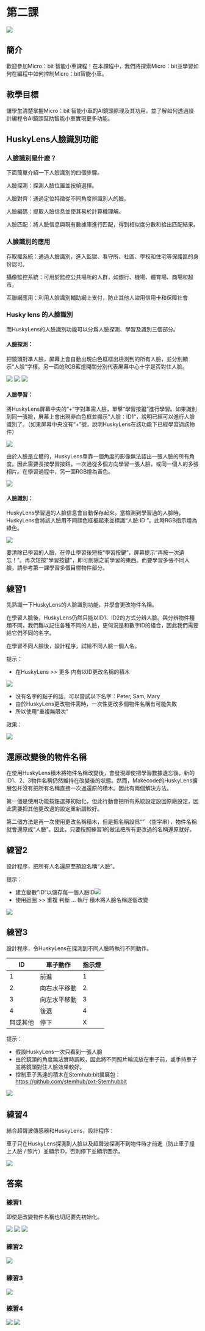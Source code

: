 # 第二課
![](pic/2/2_1.png)

## 簡介
<P>
歡迎參加Micro：bit 智能小車課程！在本課程中，我們將探索Micro：bit並學習如何在編程中如何控制Micro：bit智能小車。
<P>

## 教學目標
<P>
讓學生清楚掌握Micro：bit 智能小車的AI鏡頭原理及其功用，並了解如何透過設計編程令AI鏡頭幫助智能小車實現更多功能。
<P>

## HuskyLens人臉識別功能
### 人臉識別是什麽？
<P>
下面簡單介紹一下人臉識別的四個步驟。
<P>
<P>
人臉探測：探測人臉位置並按幀選擇。
<P>
<P>
人臉對齊：通過定位特徵從不同角度辨識別人的臉。
<P>
<P>
人臉編碼：提取人臉信息並使其易於計算機理解。
<P>
<P>
人臉匹配：將人臉信息與現有數據庫進行匹配，得到相似度分數和給出匹配結果。
<P>

### 人臉識別的應用
<P>
存取權系統：通過人臉識別，進入監獄、看守所、社區、學校和住宅等保護區的身份認可。
<P>
<P>
攝像監控系統：可用於監控公共場所的人群，如銀行、機場、體育場、商場和超市。
<P>
<P>
互聯網應用：利用人臉識別輔助網上支付，防止其他人盜用信用卡和保障社會
<P>

### Husky lens 的人臉識別
<P>
而HuskyLens的人臉識別功能可以分爲人臉探測、學習及識別三個部分。
<P>

#### 人臉探測：
<P>
把鏡頭對準人臉，屏幕上會自動出現白色框框出檢測到的所有人臉，並分別顯示“人臉”字樣。另一面的RGB藍燈開關分別代表屏幕中心十字是否對住人臉。
<P>

![](pic/2/2_2.png)
![](pic/2/2_3.png)
![](pic/2/2_4.png)

#### 人臉學習：
<P>
將HuskyLens屏幕中央的“+”字對準需人臉，單擊“學習按鍵”進行學習。如果識別到同一張臉，屏幕上會出現非白色框並顯示”人臉：ID1“，說明已經可以進行人臉識別了。（如果屏幕中央沒有“+”號，說明HuskyLens在該功能下已經學習過該物件）
<P>

![](pic/2/2_5.png)
<P>
由於人臉是立體的，HuskyLens單靠一個角度的影像無法認出一張人臉的所有角度。因此需要長按學習按鈕，一次過從多個方向學習一張人臉，或同一個人的多張相片。在學習過程中，另一面RGB燈為黃色。
<P>

![](pic/2/2_6.png)

#### 人臉識別：
<P>
HuskyLens學習過的人臉信息會自動保存起來。當檢測到學習過的人臉時，HuskyLens會將該人臉用不同顔色框框起來並標識“人臉:ID ”。此時RGB指示燈為綠色。
<P>

![](pic/2/2_7.png)
<P>
要清除已學習的人臉，在停止學習後短按“學習按鍵”，屏幕提示“再按一次遺忘！”。再次短按“學習按鍵”，即可刪除之前學習的東西。而要學習多張不同人臉，請參考第一課學習多個目標物件部分。
<P>

## 練習1
<P>
先熟識一下HuskyLens的人臉識別功能，并學會更改物件名稱。
<P>
<P>
在學習人臉後，HuskyLens仍然只能以ID1、ID2的方式分辨人臉。與分辨物件種類不同，我們難以記住各種不同的人臉，更何況是和數字ID的組合，因此我們需要給它們不同的名字。
<P>
<P>
在學習不同人臉後，設計程序，試給不同人臉一個人名。
<P>
<P>
提示：
<P>

+ 在HuskyLens >> 更多 内有以ID更改名稱的積木

![](pic/2/2_8.png)

+ 沒有名字的點子的話，可以嘗試以下名字：Peter, Sam, Mary
+ 由於HuskyLens更改物件需時，一次性更改多個物件名稱有可能失敗
+ 所以使用“重複無限次”

<P>
效果：
<P>

![](pic/2/2_9.png)

## 還原改變後的物件名稱
<P>
在使用HuskyLens積木將物件名稱改變後，會發現即使把學習數據遺忘後，新的ID1、2、3物件名稱仍然維持在改變後的狀態。然而，Makecode的HuskyLens擴展包并沒有把所有名稱直接一次過還原的積木。因此有兩個解決方法。
<P>
<P>
第一個是使用功能按鈕選擇初始化，但此行動會把所有系統設定設回原廠設定，因此需要把其他更改過的設定重新調較好。
<P>
<P>
第二個方法是再一次使用更改名稱積木，但是把名稱設爲“” （空字串），物件名稱就會還原成“人臉”。因此，只要按照練習1的做法把所有更改過的名稱還原就好。
<P>

## 練習2
<P>
設計程序，把所有人名還原至預設名稱“人臉”。
<P>
<P>
提示：
<P>

+ 建立變數”ID“以儲存每一個人臉ID<img src="pic/2/2_10.png">
+ 使用迴圈 >> 重複 判斷 … 執行 積木將人臉名稱逐個改變

![](pic/2/2_11.png)

## 練習3
<P>
設計程序，令HuskyLens在探測到不同人臉時執行不同動作。 
<P>

ID|車子動作|指示燈
---|---|---
1|前進|1
2|向右水平移動|2
3|向左水平移動|3
4|後退|4
無或其他|停下|X

<P>
提示：
<P>

+ 假設HuskyLens一次只看到一張人臉
+ 由於鏡頭的角度無法實時調較，因此將不同照片輪流放在車子前，或手持車子並將鏡頭對住人臉效果較好。
+ 控制車子馬達的積木在Stemhub:bit擴展包：<a href="https://github.com/stemhub/pxt-Stemhubbit">https://github.com/stemhub/pxt-Stemhubbit</a>

![](pic/2/2_12.png)
  
## 練習4
<P>
結合超聲波傳感器和HuskyLens，設計程序：
<P>
<P>
車子只在HuskyLens探測到人臉以及超聲波探測不到物件時才前進（防止車子撞上人臉 / 照片）並顯示ID，否則停下並顯示圖示。
<P>

![](pic/2/2_13.png)

## 答案
### 練習1
<P>
即使是改變物件名稱也切記要先初始化。
<P>

![](pic/2/2_14.png)
![](pic/2/2_15.png)
![](pic/2/2_16.png)

### 練習2
![](pic/2/2_17.png)
  
### 練習3
![](pic/2/2_18.png)

### 練習4
![](pic/2/2_19.png)
![](pic/2/2_20.png)
 
